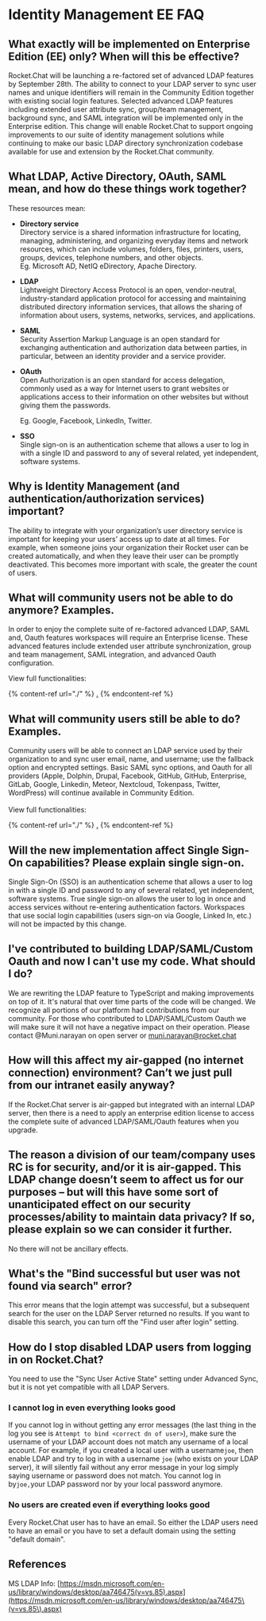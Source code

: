 # Identity Management EE FAQ

## What exactly will be implemented on Enterprise Edition (EE) only? When will this be effective?

Rocket.Chat will be launching a re-factored set of advanced LDAP features by September 28th. The ability to connect to your LDAP server to sync user names and unique identifiers will remain in the Community Edition together with existing social login features.  Selected advanced LDAP features including extended user attribute sync, group/team management, background sync, and SAML integration will be implemented only in the Enterprise edition.  This change will enable Rocket.Chat to support ongoing improvements to our suite of identity management solutions while continuing to make our basic LDAP directory synchronization codebase available for use and extension by the Rocket.Chat community.

## What LDAP, Active Directory, OAuth, SAML mean, and how do these things work together?

These resources mean:

* **Directory service**\
  Directory service is a shared information infrastructure for locating, managing, administering, and organizing everyday items and network resources, which can include volumes, folders, files, printers, users, groups, devices, telephone numbers, and other objects.\
  Eg. Microsoft AD, NetIQ eDirectory, Apache Directory.
* **LDAP**\
  Lightweight Directory Access Protocol is an open, vendor-neutral, industry-standard application protocol for accessing and maintaining distributed directory information services, that allows the sharing of information about users, systems, networks, services, and applications.
* **SAML**\
  Security Assertion Markup Language is an open standard for exchanging authentication and authorization data between parties, in particular, between an identity provider and a service provider.
*   **OAuth**\
    Open Authorization is an open standard for access delegation, commonly used as a way for Internet users to grant websites or applications access to their information on other websites but without giving them the passwords.

    Eg. Google, Facebook, LinkedIn, Twitter.
* **SSO**\
  Single sign-on is an authentication scheme that allows a user to log in with a single ID and password to any of several related, yet independent, software systems.

## Why is Identity Management (and authentication/authorization services) important?

The ability to integrate with your organization’s user directory service is important for keeping your users’ access up to date at all times.  For example, when someone joins your organization their Rocket user can be created automatically, and when they leave their user can be promptly deactivated.   This becomes more important with scale, the greater the count of users.

## What will community users not be able to do anymore? Examples.

In order to enjoy the complete suite of re-factored advanced LDAP, SAML and, Oauth features workspaces will require an Enterprise license.  These advanced features include extended user attribute synchronization, group and team management, SAML integration, and advanced Oauth configuration.

View full functionalities:

{% content-ref url="./" %}
[.](./)
{% endcontent-ref %}

## What will community users still be able to do? Examples.

Community users will be able to connect an LDAP service used by their organization to and sync user email, name, and username; use the fallback option and encrypted settings. Basic SAML sync options, and Oauth for all providers (Apple, Dolphin, Drupal, Facebook, GitHub, GitHub, Enterprise, GitLab, Google, Linkedin, Meteor, Nextcloud, Tokenpass, Twitter, WordPress) will continue available in Community Edition.\
\
View full functionalities:

{% content-ref url="./" %}
[.](./)
{% endcontent-ref %}

## Will the new implementation affect Single Sign-On capabilities? Please explain single sign-on.

Single Sign-On (SSO) is an authentication scheme that allows a user to log in with a single ID and password to any of several related, yet independent, software systems. True single sign-on allows the user to log in once and access services without re-entering authentication factors. Workspaces that use social login capabilities (users sign-on via Google, Linked In, etc.) will not be impacted by this change.  

## I've contributed to building LDAP/SAML/Custom Oauth and now I can't use my code. What should I do?

We are rewriting the LDAP feature to TypeScript and making improvements on top of it. It's natural that over time parts of the code will be changed. We recognize all portions of our platform had contributions from our community. For those who contributed to LDAP/SAML/Custom Oauth we will make sure it will not have a negative impact on their operation. Please contact @Muni.narayan on open server or [muni.narayan@rocket.chat](mailto:muni.narayan@rocket.chat)

## How will this affect my air-gapped (no internet connection) environment? Can’t we just pull from our intranet easily anyway?

If the Rocket.Chat server is air-gapped but integrated with an internal LDAP server, then there is a need to apply an enterprise edition license to access the complete suite of  advanced LDAP/SAML/Oauth features when you upgrade.

## The reason a division of our team/company uses RC is for security, and/or it is air-gapped. This LDAP change doesn’t seem to affect us for our purposes – but will this have some sort of unanticipated effect on our security processes/ability to maintain data privacy? If so, please explain so we can consider it further.

No there will not be ancillary effects.

## What's the "Bind successful but user was not found via search" error?

This error means that the login attempt was successful, but a subsequent search for the user on the LDAP Server returned no results. If you want to disable this search, you can turn off the "Find user after login" setting.

## How do I stop disabled LDAP users from logging in on Rocket.Chat?

You need to use the "Sync User Active State" setting under Advanced Sync, but it is not yet compatible with all LDAP Servers.

### I cannot log in even everything looks good

If you cannot log in without getting any error messages (the last thing in the log you see is `Attempt to bind <correct dn of user>`), make sure the username of your LDAP account does not match any username of a local account. For example, if you created a local user with a username`joe`, then enable LDAP and try to log in with a username `joe` (who exists on your LDAP server), it will silently fail without any error message in your log simply saying username or password does not match. You cannot log in by`joe,`your LDAP password nor by your local password anymore.

### No users are created even if everything looks good

Every Rocket.Chat user has to have an email. So either the LDAP users need to have an email or you have to set a default domain using the setting "default domain".

## References

MS LDAP Info: [https://msdn.microsoft.com/en-us/library/windows/desktop/aa746475(v=vs.85).aspx](https://msdn.microsoft.com/en-us/library/windows/desktop/aa746475\(v=vs.85\).aspx)
